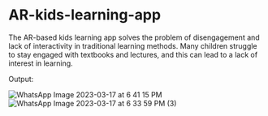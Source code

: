 # AR-kids-learning-app
The AR-based kids learning app solves the problem of disengagement and lack of interactivity in traditional learning methods. Many children struggle to stay engaged with textbooks and lectures, and this can lead to a lack of interest in learning.

Output:


![WhatsApp Image 2023-03-17 at 6 41 15 PM](https://user-images.githubusercontent.com/73380805/226100397-1bccc976-903b-46b1-bbb8-f9087199e813.jpeg)
![WhatsApp Image 2023-03-17 at 6 33 59 PM (3)](https://user-images.githubusercontent.com/73380805/226100434-fb7d2445-1b30-4934-8b4c-09c3087d5943.jpeg)
